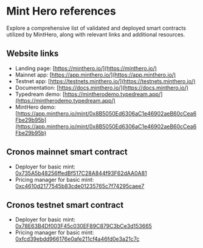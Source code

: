 # Mint Hero references
Explore a comprehensive list of validated and deployed smart contracts utilized by MintHero, along with relevant links and additional resources.

## Website links
- Landing page: [https://minthero.io/](https://minthero.io/)
- Mainnet app: [https://app.minthero.io/](https://app.minthero.io/)
- Testnet app: [https://testnets.minthero.io/](https://testnets.minthero.io/)
- Documentation: [https://docs.minthero.io/](https://docs.minthero.io/)
- Typedream demo: [https://mintherodemo.typedream.app/](https://mintherodemo.typedream.app/)
- MintHero demo: [https://app.minthero.io/mint/0x8B5050Ed6306aC1e46902aeB60cCea6Fbe29b95b](https://app.minthero.io/mint/0x8B5050Ed6306aC1e46902aeB60cCea6Fbe29b95b)

## Cronos mainnet smart contract
- Deployer for basic mint: [0x735A5b48256ffedBf517C28A844f93F62dAA0A81](https://cronoscan.com/address/0x735A5b48256ffedBf517C28A844f93F62dAA0A81#code)
- Pricing manager for basic mint: [0xc4610d2177545b83cde01235765c7f74295caee7](https://cronoscan.com/address/0xc4610d2177545b83cde01235765c7f74295caee7#code)

## Cronos testnet smart contract
- Deployer for basic mint: [0x78E63B4Df003F45c030EF89C879C3bCe3d153665](https://explorer.cronos.org/testnet/address/0x78e63b4df003f45c030ef89c879c3bce3d153665#contract)
- Pricing manager for basic mint: [0xfcd39ebdd966176e0afe211cf4a46fd0e3a21c7c](https://explorer.cronos.org/testnet/address/0xfcd39ebdd966176e0afe211cf4a46fd0e3a21c7c)
